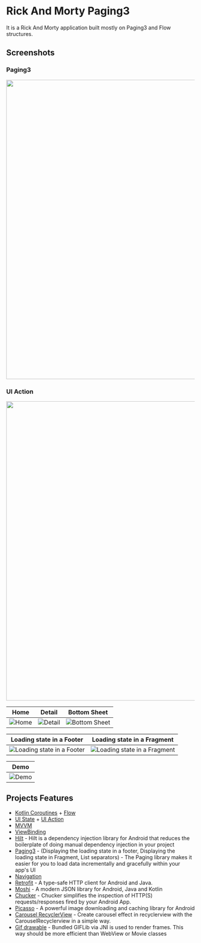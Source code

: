 # Rick And Morty Paging3
It is a Rick And Morty application built mostly on Paging3 and Flow structures.
## Screenshots
### Paging3
<img src="https://i.imgur.com/s2L12DE.png" width="800">

### UI Action
<img src="https://i.imgur.com/D9e7bgf.png" width="800">

| Home | Detail | Bottom Sheet |
| ---- | ------ | ------------ |
| ![Home](https://i.imgur.com/Dkdz0zL.png) | ![Detail](https://i.imgur.com/R1omojJ.png) | ![Bottom Sheet](https://i.imgur.com/U74rTRe.png) |

| Loading state in a Footer | Loading state in a Fragment |
| -------------------------- | ---------------------------- |
| ![Loading state in a Footer](https://i.imgur.com/aOMmAmt.png) | ![Loading state in a Fragment](https://i.imgur.com/Too7FYO.png) |


| Demo                                     | 
|------------------------------------------| 
| ![Demo](https://i.imgur.com/XYcJuOx.gif) | 



## Projects Features
- [Kotlin Coroutines](https://developer.android.com/kotlin/coroutines) + [Flow](https://developer.android.com/kotlin/flow)
- [UI State](https://medium.com/android-news/architecture-components-easy-mapping-of-actions-and-ui-state-207663e3fdd) + [UI Action](https://medium.com/android-news/architecture-components-easy-mapping-of-actions-and-ui-state-207663e3fdd)
- [MVVM](https://developer.android.com/topic/architecture#modern-app-architecture)
- [ViewBinding](https://developer.android.com/topic/libraries/view-binding)
- [Hilt](https://developer.android.com/training/dependency-injection/hilt-android) - Hilt is a dependency injection library for Android that reduces the boilerplate of doing manual dependency injection in your project
- [Paging3](https://developer.android.com/topic/libraries/architecture/paging/v3-migration) - (Displaying the loading state in a footer, Displaying the loading state in Fragment, List separators) - The Paging library makes it easier for you to load data incrementally and gracefully within your app's UI
- [Navigation](https://developer.android.com/guide/navigation)
- [Retrofit](https://github.com/square/retrofit) - A type-safe HTTP client for Android and Java.
- [Moshi](https://github.com/square/moshi) - A modern JSON library for Android, Java and Kotlin
- [Chucker](https://github.com/ChuckerTeam/chucker) - Chucker simplifies the inspection of HTTP(S) requests/responses fired by your Android App.
- [Picasso](https://github.com/square/picasso) - A powerful image downloading and caching library for Android
- [Carousel RecyclerView](https://github.com/sparrow007/CarouselRecyclerview) - Create carousel effect in recyclerview with the CarouselRecyclerview in a simple way.
- [Gif drawable](https://github.com/koral--/android-gif-drawable) - Bundled GIFLib via JNI is used to render frames. This way should be more efficient than WebView or Movie classes
